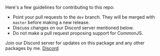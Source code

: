 Here's a few guidelines for contributing to this repo:
* Point your pull requests to the `dev` branch. They will be merged with `master` before making a new release.
* Discuss changes on our Discord server mentioned below.
* Do not make a pull request proposing support for CommonJS.

Join our Discord server for updates on this package and any other packages by me.
[Discord](https://discord.gg/Ess9VJKYEZ)
